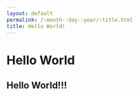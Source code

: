 ```yaml
---
layout: default
permalink: /:month-:day-:year/:title.html
title: Hello World!
---
```



Hello World
===============

Hello World!!!
----------------
